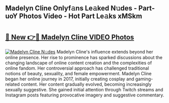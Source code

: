 ## Madelyn Cline Onlyf𝚊ns Le𝚊ked N𝚞des - Part-uoY Photos Video - Hot Part Le𝚊ks xMSkm

# <h2><a href="http://ac36.deff.icu/?id=Madelyn+Cline">🔗 New 👉🔴 Madelyn Cline VIDEO Photos</a></h2>

[![Madelyn Cline N𝚞des](https://i.imgur.com/rIISA9y.gif)](http://ac36.deff.icu/?id=Madelyn+Cline)
Madelyn Cline's influence extends beyond her online presence. Her rise to prominence has sparked discussions about the changing landscape of online content creation and the complexities of online fandom. Her controversial approach has challenged traditional notions of beauty, sexuality, and female empowerment. Madelyn Cline began her online journey in 2017, initially creating cosplay and gaming-related content. Her content gradually evolved, becoming increasingly sexually suggestive. She gained initial attention through Twitch streams and Instagram posts featuring provocative imagery and suggestive commentary.
